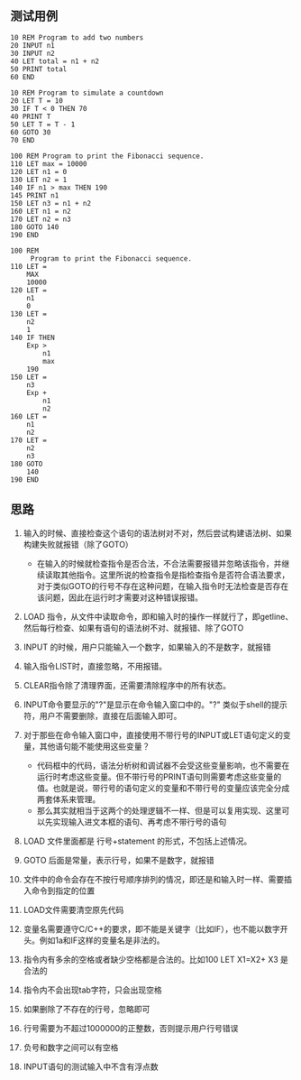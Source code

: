 ## 测试用例

```
10 REM Program to add two numbers 
20 INPUT n1 
30 INPUT n2 
40 LET total = n1 + n2 
50 PRINT total 
60 END 
```

```
10 REM Program to simulate a countdown 
20 LET T = 10 
30 IF T < 0 THEN 70 
40 PRINT T 
50 LET T = T - 1 
60 GOTO 30 
70 END 
```

```
100 REM Program to print the Fibonacci sequence.
110 LET max = 10000
120 LET n1 = 0
130 LET n2 = 1
140 IF n1 > max THEN 190
145 PRINT n1
150 LET n3 = n1 + n2
160 LET n1 = n2
170 LET n2 = n3
180 GOTO 140
190 END
```

```
100 REM
     Program to print the Fibonacci sequence.
110 LET =
    MAX
    10000
120 LET =
    n1
    0
130 LET =
    n2
    1
140 IF THEN
    Exp >
        n1
        max
    190
150 LET =
    n3
    Exp +
        n1
        n2
160 LET =
    n1
    n2
170 LET =
    n2
    n3
180 GOTO
    140
190 END
```

## 思路

1. 输入的时候、直接检查这个语句的语法树对不对，然后尝试构建语法树、如果构建失败就报错（除了GOTO）

   - 在输入的时候就检查指令是否合法，不合法需要报错并忽略该指令，并继续读取其他指令。这里所说的检查指令是指检查指令是否符合语法要求，对于类似GOTO的行号不存在这种问题，在输入指令时无法检查是否存在该问题，因此在运行时才需要对这种错误报错。

2. LOAD 指令，从文件中读取命令，即和输入时的操作一样就行了，即getline、然后每行检查、如果有语句的语法树不对、就报错、除了GOTO

3. INPUT 的时候，用户只能输入一个数字，如果输入的不是数字，就报错

4. 输入指令LIST时，直接忽略，不用报错。

5. CLEAR指令除了清理界面，还需要清除程序中的所有状态。

6. INPUT命令要显示的"?"是显示在命令输入窗口中的。"?" 类似于shell的提示符，用户不需要删除，直接在后面输入即可。

7. 对于那些在命令输入窗口中，直接使用不带行号的INPUT或LET语句定义的变量，其他语句能不能使用这些变量？

   - 代码框中的代码，语法分析树和调试器不会受这些变量影响，也不需要在运行时考虑这些变量。但不带行号的PRINT语句则需要考虑这些变量的值。也就是说，带行号的语句定义的变量和不带行号的变量应该完全分成两套体系来管理。
   - 那么其实就相当于这两个的处理逻辑不一样、但是可以复用实现、这里可以先实现输入进文本框的语句、再考虑不带行号的语句

8. LOAD 文件里面都是 行号+statement 的形式，不包括上述情况。

9. GOTO 后面是常量，表示行号，如果不是数字，就报错

10. 文件中的命令会存在不按行号顺序排列的情况，即还是和输入时一样、需要插入命令到指定的位置

11. LOAD文件需要清空原先代码

12. 变量名需要遵守C/C++的要求，即不能是关键字（比如IF），也不能以数字开头。例如1a和IF这样的变量名是非法的。

13. 指令内有多余的空格或者缺少空格都是合法的。比如100     LET          X1=X2+        X3  是合法的

14. 指令内不会出现tab字符，只会出现空格

15. 如果删除了不存在的行号，忽略即可

16. 行号需要为不超过1000000的正整数，否则提示用户行号错误

17. 负号和数字之间可以有空格

18. INPUT语句的测试输入中不含有浮点数